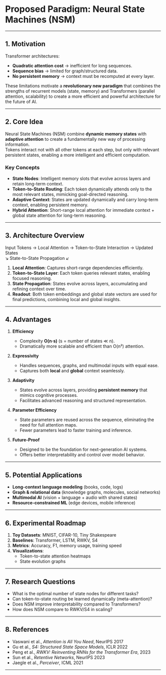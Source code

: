 # Proposed Paradigm: Neural State Machines (NSM)

---

## 1. Motivation

Transformer architectures:
- **Quadratic attention cost** → inefficient for long sequences.
- **Sequence bias** → limited for graph/structured data.
- **No persistent memory** → context must be recomputed at every layer.

These limitations motivate a **revolutionary new paradigm** that combines the strengths of recurrent models (state, memory) and Transformers (parallel attention, scalability) to create a more efficient and powerful architecture for the future of AI.

---

## 2. Core Idea

Neural State Machines (NSM) combine **dynamic memory states** with **adaptive attention** to create a fundamentally new way of processing information.  
Tokens interact not with all other tokens at each step, but only with relevant persistent states, enabling a more intelligent and efficient computation.

### Key Concepts
- **State Nodes**: Intelligent memory slots that evolve across layers and retain long-term context.
- **Token-to-State Routing**: Each token dynamically attends only to the most relevant states, mimicking goal-directed reasoning.
- **Adaptive Context**: States are updated dynamically and carry long-term context, enabling persistent memory.
- **Hybrid Attention**: Short-range local attention for immediate context + global state attention for long-term reasoning.

---

## 3. Architecture Overview

Input Tokens → Local Attention → Token-to-State Interaction → Updated States  
↘ State-to-State Propagation ↙

1. **Local Attention**: Captures short-range dependencies efficiently.
2. **Token-to-State Layer**: Each token queries relevant states, enabling focused reasoning.
3. **State Propagation**: States evolve across layers, accumulating and refining context over time.
4. **Readout**: Both token embeddings and global state vectors are used for final predictions, combining local and global insights.

---

## 4. Advantages

1. **Efficiency**  
   - Complexity **O(n·s)** (s = number of states ≪ n).
   - Dramatically more scalable and efficient than O(n²) attention.

2. **Expressivity**  
   - Handles sequences, graphs, and multimodal inputs with equal ease.
   - Captures both **local** and **global** context seamlessly.

3. **Adaptivity**  
   - States evolve across layers, providing **persistent memory** that mimics cognitive processes.
   - Facilitates advanced reasoning and structured representation.

4. **Parameter Efficiency**  
   - State parameters are reused across the sequence, eliminating the need for full attention maps.
   - Fewer parameters lead to faster training and inference.

5. **Future-Proof**  
   - Designed to be the foundation for next-generation AI systems.
   - Offers better interpretability and control over model behavior.

---

## 5. Potential Applications

- **Long-context language modeling** (books, code, logs)
- **Graph & relational data** (knowledge graphs, molecules, social networks)
- **Multimodal AI** (vision + language + audio with shared states)
- **Resource-constrained ML** (edge devices, mobile inference)

---

## 6. Experimental Roadmap

1. **Toy Datasets**: MNIST, CIFAR-10, Tiny Shakespeare
2. **Baselines**: Transformer, LSTM, RWKV, S4
3. **Metrics**: Accuracy, F1, memory usage, training speed
4. **Visualizations**:  
   - Token-to-state attention heatmaps  
   - State evolution graphs

---

## 7. Research Questions

- What is the optimal number of state nodes for different tasks?
- Can token-to-state routing be learned dynamically (meta-attention)?
- Does NSM improve interpretability compared to Transformers?
- How does NSM compare to RWKV/S4 in scaling?

---

## 8. References

- Vaswani et al., *Attention is All You Need*, NeurIPS 2017  
- Gu et al., *S4: Structured State Space Models*, ICLR 2022  
- Peng et al., *RWKV: Reinventing RNNs for the Transformer Era*, 2023  
- Sun et al., *Retentive Networks*, NeurIPS 2023  
- Jaegle et al., *Perceiver*, ICML 2021  

---